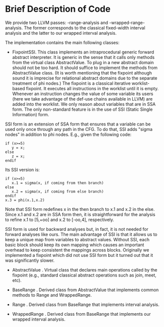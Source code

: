 # Brief Description of Code #

We provide two LLVM passes: -range-analysis and -wrapped-range-analysis. The former corresponds to the classical fixed-width interval analysis and the latter to our wrapped interval analysis.

The implementation contains the main following classes:

  * FixpointSSI. This class implements an intraprocedural generic forward abstract interpreter. It is generic in the sense that it calls only methods from the virtual class AbstractValue. To plug in a new abstract domain should not be too hard. It should suffice to implement the methods from AbstractValue class. (It is worth mentioning that the fixpoint although sound it is imprecise for relational abstract domains due to the separate treatment of phi nodes.) The fixpoint is a classical iterative worklist-based fixpoint. It executes all instructions in the worklist until it is empty. Whenever an instruction changes the value of some variable its users (here we take advantage of the def-use chains available in LLVM) are added into the worklist. We only reason about variables that are in SSA form. The only non-standard feature is in the use of SSI (Static Single Information) form.

SSI form is an extension of SSA form that ensures that a
variable can be used only once through any path in the CFG. To do
that, SSI adds "sigma nodes" in addition to phi nodes. E.g., given
the following code:
```
if (x>=5)
   y = x;
else
   z = x;
endif
```

Its SSI version is:
```
if (x>=5)
   x.1 = sigma(x, if coming from then branch)
else
   x.2 = sigma(x, if coming from else branch)
endif
x.3 = phi(x.1,x.2) 
```

Note that SSI form redefines x in the then branch to x.1 and x.2
in the else. Since x.1 and x.2 are in SSA form then, it is
straightforward for the analysis to refine x.1 to [5,+oo] and x.2
to [-oo,4], respectively.

SSI form is used for backward analyses but, in fact, it is not needed for forward analyses like ours. The main advantage of SSI is that it allows us to keep a unique map from variables to abstract values. Without SSI, each basic block should keep its own mapping which causes an important overhead to keep consistent the mappings across blocks. Originally we implemented a fixpoint which did not use SSI form but it turned out that it was significantly slower.

  * AbstractValue . Virtual class that declares main operations called by the fixpoint (e.g., standard classical abstract operations such as join, meet, etc).

  * BaseRange . Derived class from AbstractValue that implements common methods to Range and WrappedRange.

  * Range . Derived class from BaseRange that implements interval analysis.

  * WrappedRange . Derived class from BaseRange that implements our wrapped interval analysis.
